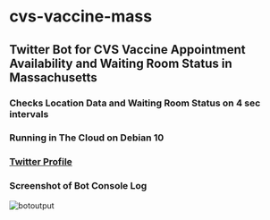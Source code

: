 # cvs-vaccine-mass
## Twitter Bot for CVS Vaccine Appointment Availability and Waiting Room Status in Massachusetts
### Checks Location Data and Waiting Room Status on 4 sec intervals
### Running in The Cloud on Debian 10

### [Twitter Profile](http://www.twitter.com/MASS_VAX)

### Screenshot of Bot Console Log
![botoutput](https://user-images.githubusercontent.com/55890162/110277887-28c07e00-7fa4-11eb-909f-ddee79c46cc6.jpg)
